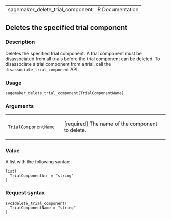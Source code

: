 <table style="width: 100%;">
<tbody>
<tr class="odd">
<td>sagemaker_delete_trial_component</td>
<td style="text-align: right;">R Documentation</td>
</tr>
</tbody>
</table>

## Deletes the specified trial component

### Description

Deletes the specified trial component. A trial component must be
disassociated from all trials before the trial component can be deleted.
To disassociate a trial component from a trial, call the
`disassociate_trial_component` API.

### Usage

    sagemaker_delete_trial_component(TrialComponentName)

### Arguments

<table>
<colgroup>
<col style="width: 35%" />
<col style="width: 65%" />
</colgroup>
<tbody>
<tr class="odd">
<td><code
id="sagemaker_delete_trial_component_:_TrialComponentName">TrialComponentName</code></td>
<td><p>[required] The name of the component to delete.</p></td>
</tr>
</tbody>
</table>

### Value

A list with the following syntax:

    list(
      TrialComponentArn = "string"
    )

### Request syntax

    svc$delete_trial_component(
      TrialComponentName = "string"
    )
